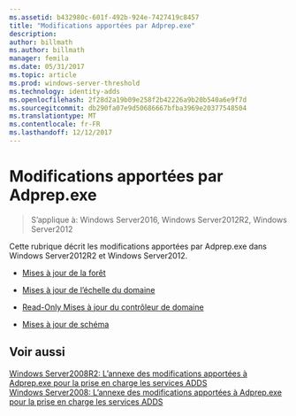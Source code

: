 ```yaml
---
ms.assetid: b432980c-601f-492b-924e-7427419c8457
title: "Modifications apportées par Adprep.exe"
description: 
author: billmath
ms.author: billmath
manager: femila
ms.date: 05/31/2017
ms.topic: article
ms.prod: windows-server-threshold
ms.technology: identity-adds
ms.openlocfilehash: 2f28d2a19b09e258f2b42226a9b20b540a6e9f7d
ms.sourcegitcommit: db290fa07e9d50686667bfba3969e20377548504
ms.translationtype: MT
ms.contentlocale: fr-FR
ms.lasthandoff: 12/12/2017
---
```

# <a name="changes-made-by-adprepexe"></a>Modifications apportées par Adprep.exe

>S’applique à: Windows Server2016, Windows Server2012R2, Windows Server2012

Cette rubrique décrit les modifications apportées par Adprep.exe dans Windows Server2012R2 et Windows Server2012.  
  
-   [Mises à jour de la forêt](../../../ad-ds/deploy/RODC/Forest-Wide-Updates.md)  
  
-   [Mises à jour de l’échelle du domaine](../../../ad-ds/deploy/Domain-Wide-Updates.md)  
  
-   [Read-Only Mises à jour du contrôleur de domaine](../../../ad-ds/deploy/RODC/Read-Only-Domain-Controller-Updates.md)  
  
-   [Mises à jour de schéma](../../../ad-ds/deploy/Schema-Updates.md)  
  
## <a name="see-also"></a>Voir aussi  
[Windows Server2008R2: L’annexe des modifications apportées à Adprep.exe pour la prise en charge les services ADDS](https://technet.microsoft.com/library/dd378876.aspx)  
[Windows Server2008: L’annexe des modifications apportées à Adprep.exe pour la prise en charge les services ADDS](https://technet.microsoft.com/library/cc770703.aspx)  
  


